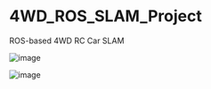# 4WD_ROS_SLAM_Project
ROS-based 4WD RC Car SLAM

![image](https://user-images.githubusercontent.com/10843389/99901648-65b97b00-2cfb-11eb-94cb-bc05a1d1fa00.png)

![image](https://user-images.githubusercontent.com/10843389/99901665-8d104800-2cfb-11eb-8b7b-60ba607eb9b0.png)
